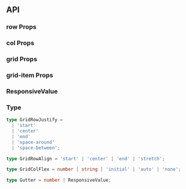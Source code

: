 ## API

### row Props

<field-table :data="rowProps" />

### col Props

<field-table :data="colProps"/>

### grid Props

<field-table :data="gridProps"/>

### grid-item Props

<field-table :data="gridItemProps"/>

### ResponsiveValue

<field-table :data="responsiveValue"/>

### Type

```typescript
type GridRowJustify =
  | 'start'
  | 'center'
  | 'end'
  | 'space-around'
  | 'space-between';

type GridRowAlign = 'start' | 'center' | 'end' | 'stretch';

type GridColFlex = number | string | 'initial' | 'auto' | 'none';

type Gutter = number | ResponsiveValue;
```

<script setup>
import { ref } from 'vue';

const rowProps = ref([
  {
    name: 'gutter',
    desc: '栅格间隔，单位是px 栅格间隔。可传入响应式对象写法 { xs: 4, sm: 6, md: 12}，传入数组 [ 水平间距， 垂直间距 ] 来设置两个方向。',
    type: 'Gutter | [Gutter, Gutter]',
    value: '0',
  },
  {
    name: 'justify',
    desc: '水平对齐方式 (justify-content)',
    type: "GridRowJustify",
    value: "'start'",
  },
  {
    name: 'align',
    desc: '竖直对齐方式 ( align-items )',
    type: "GridRowAlign",
    value: "'start'",
  },
  {
    name: 'div',
    desc: '开启这个选项Row和Col都会被当作div而不会附带任何Grid相关的类和样式',
    type: 'boolean',
    value: 'false',
  },
  {
    name: 'wrap',
    desc: 'Col 是否支持换行',
    type: 'boolean',
    value: 'true',
  },
]);

const colProps = ref([
  {
    name: 'span',
    desc: '栅格占位格数',
    type: 'number | ResponsiveValue',
    value: '24',
  },
  {
    name: 'offset',
    desc: '栅格左侧的间隔格数，间隔内不可以有栅格',
    type: 'number | ResponsiveValue',
    value: '-',
  },
  {
    name: 'order',
    desc: '对元素进行排序',
    type: 'number | ResponsiveValue',
    value: '-',
  },
  {
    name: 'flex',
    desc: '设置 flex 布局属性',
    type: 'GridColFlex',
    value: '-',
  },
]);

const gridProps = ref([
  {
    name: 'cols',
    desc: '每一行展示的列数',
    type: 'number | ResponsiveValue',
    value: '24',
  },
  {
    name: 'row-gap',
    desc: '行与行之间的间距',
    type: 'number | ResponsiveValue',
    value: '-',
  },
  {
    name: 'col-gap',
    desc: '列与列之间的间距',
    type: 'number | ResponsiveValue',
    value: '-',
  },
  {
    name: 'collapsed',
    desc: '是否折叠',
    type: 'boolean',
    value: 'false',
  },
  {
    name: 'collapsed-rows',
    desc: '折叠时显示的行数',
    type: 'number',
    value: '1',
  },
]);

const gridItemProps = ref([
  {
    name: 'span',
    desc: '跨越的格数',
    type: 'number | ResponsiveValue',
    value: '1',
  },
  {
    name: 'offset',
    desc: '左侧的间隔格数',
    type: 'number | ResponsiveValue',
    value: '0',
  },
  {
    name: 'suffix',
    desc: '是否是后缀元素',
    type: 'boolean',
    value: 'false',
  },
]);


const responsiveValue = ref([
  {
    name: 'xxl',
    desc: '>= 1600px 响应式配置',
    type: 'number',
    value: '-',
  },
  {
    name: 'xl',
    desc: '>= 1200px 响应式配置',
    type: 'number',
    value: '-',
  },
  {
    name: 'lg',
    desc: '>= 992px 响应式配置',
    type: 'number',
    value: '-',
  },
  {
    name: 'md',
    desc: '>= 768px 响应式配置',
    type: 'number',
    value: '-',
  },
  {
    name: 'sm',
    desc: '>= 576px 响应式配置',
    type: 'number',
    value: '-',
  },
  {
    name: 'xs',
    desc: '< 576px 响应式配置',
    type: 'number',
    value: '-',
  },
]);
</script>
